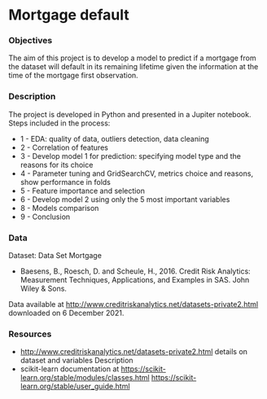 # Mortgage default

### Objectives
The aim of this project is to develop a model to predict if a mortgage from the dataset will default in its remaining lifetime given the information at the time of the mortgage first observation.


### Description
The project is developed in Python and presented in a Jupiter notebook.
Steps included in the process:
* 1 - EDA: quality of data, outliers detection, data cleaning
* 2 - Correlation of features
* 3 - Develop model 1 for prediction: specifying model type and the reasons for its choice
* 4 - Parameter tuning and GridSearchCV, metrics choice and reasons, show performance in folds
* 5 - Feature importance and selection
* 6 - Develop model 2 using only the 5 most important variables
* 8 - Models comparison
* 9 - Conclusion


### Data
Dataset: Data Set Mortgage
- Baesens, B., Roesch, D. and Scheule, H., 2016.
  Credit Risk Analytics: Measurement Techniques, Applications, and Examples in SAS.
  John Wiley & Sons.

Data available at http://www.creditriskanalytics.net/datasets-private2.html
downloaded on 6 December 2021.


### Resources
- http://www.creditriskanalytics.net/datasets-private2.html
  details on dataset and variables Description
- scikit-learn documentation at
  https://scikit-learn.org/stable/modules/classes.html
  https://scikit-learn.org/stable/user_guide.html
